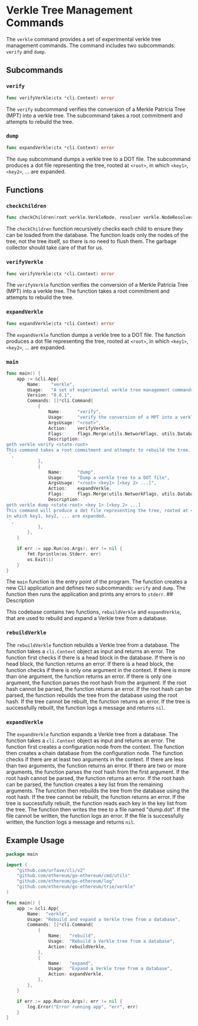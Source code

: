 # Verkle Tree Management Commands

The `verkle` command provides a set of experimental verkle tree management commands. The command includes two subcommands: `verify` and `dump`.

## Subcommands

### `verify`

```go
func verifyVerkle(ctx *cli.Context) error
```

The `verify` subcommand verifies the conversion of a Merkle Patricia Tree (MPT) into a verkle tree. The subcommand takes a root commitment and attempts to rebuild the tree.

### `dump`

```go
func expandVerkle(ctx *cli.Context) error
```

The `dump` subcommand dumps a verkle tree to a DOT file. The subcommand produces a dot file representing the tree, rooted at `<root>`, in which `<key1>`, `<key2>`, ... are expanded.

## Functions

### `checkChildren`

```go
func checkChildren(root verkle.VerkleNode, resolver verkle.NodeResolverFn) error
```

The `checkChildren` function recursively checks each child to ensure they can be loaded from the database. The function loads only the nodes of the tree, not the tree itself, so there is no need to flush them. The garbage collector should take care of that for us.

### `verifyVerkle`

```go
func verifyVerkle(ctx *cli.Context) error
```

The `verifyVerkle` function verifies the conversion of a Merkle Patricia Tree (MPT) into a verkle tree. The function takes a root commitment and attempts to rebuild the tree.

### `expandVerkle`

```go
func expandVerkle(ctx *cli.Context) error
```

The `expandVerkle` function dumps a verkle tree to a DOT file. The function produces a dot file representing the tree, rooted at `<root>`, in which `<key1>`, `<key2>`, ... are expanded.

### `main`

```go
func main() {
	app := &cli.App{
		Name:    "verkle",
		Usage:   "A set of experimental verkle tree management commands",
		Version: "0.0.1",
		Commands: []*cli.Command{
			{
				Name:      "verify",
				Usage:     "verify the conversion of a MPT into a verkle tree",
				ArgsUsage: "<root>",
				Action:    verifyVerkle,
				Flags:     flags.Merge(utils.NetworkFlags, utils.DatabasePathFlags),
				Description: `
geth verkle verify <state-root>
This command takes a root commitment and attempts to rebuild the tree.
 `,
			},
			{
				Name:      "dump",
				Usage:     "Dump a verkle tree to a DOT file",
				ArgsUsage: "<root> <key1> [<key 2> ...]",
				Action:    expandVerkle,
				Flags:     flags.Merge(utils.NetworkFlags, utils.DatabasePathFlags),
				Description: `
geth verkle dump <state-root> <key 1> [<key 2> ...]
This command will produce a dot file representing the tree, rooted at <root>.
in which key1, key2, ... are expanded.
 `,
			},
		},
	}

	if err := app.Run(os.Args); err != nil {
		fmt.Fprintln(os.Stderr, err)
		os.Exit(1)
	}
}
```

The `main` function is the entry point of the program. The function creates a new CLI application and defines two subcommands: `verify` and `dump`. The function then runs the application and prints any errors to `stderr`. ## Description

This codebase contains two functions, `rebuildVerkle` and `expandVerkle`, that are used to rebuild and expand a Verkle tree from a database.

### `rebuildVerkle`

The `rebuildVerkle` function rebuilds a Verkle tree from a database. The function takes a `cli.Context` object as input and returns an error. The function first checks if there is a head block in the database. If there is no head block, the function returns an error. If there is a head block, the function checks if there is only one argument in the context. If there is more than one argument, the function returns an error. If there is only one argument, the function parses the root hash from the argument. If the root hash cannot be parsed, the function returns an error. If the root hash can be parsed, the function rebuilds the tree from the database using the root hash. If the tree cannot be rebuilt, the function returns an error. If the tree is successfully rebuilt, the function logs a message and returns `nil`.

### `expandVerkle`

The `expandVerkle` function expands a Verkle tree from a database. The function takes a `cli.Context` object as input and returns an error. The function first creates a configuration node from the context. The function then creates a chain database from the configuration node. The function checks if there are at least two arguments in the context. If there are less than two arguments, the function returns an error. If there are two or more arguments, the function parses the root hash from the first argument. If the root hash cannot be parsed, the function returns an error. If the root hash can be parsed, the function creates a key list from the remaining arguments. The function then rebuilds the tree from the database using the root hash. If the tree cannot be rebuilt, the function returns an error. If the tree is successfully rebuilt, the function reads each key in the key list from the tree. The function then writes the tree to a file named "dump.dot". If the file cannot be written, the function logs an error. If the file is successfully written, the function logs a message and returns `nil`.

## Example Usage

```go
package main

import (
	"github.com/urfave/cli/v2"
	"github.com/ethereum/go-ethereum/cmd/utils"
	"github.com/ethereum/go-ethereum/log"
	"github.com/ethereum/go-ethereum/trie/verkle"
)

func main() {
	app := &cli.App{
		Name:  "verkle",
		Usage: "Rebuild and expand a Verkle tree from a database",
		Commands: []*cli.Command{
			{
				Name:   "rebuild",
				Usage:  "Rebuild a Verkle tree from a database",
				Action: rebuildVerkle,
			},
			{
				Name:   "expand",
				Usage:  "Expand a Verkle tree from a database",
				Action: expandVerkle,
			},
		},
	}

	if err := app.Run(os.Args); err != nil {
		log.Error("Error running app", "err", err)
	}
}
```